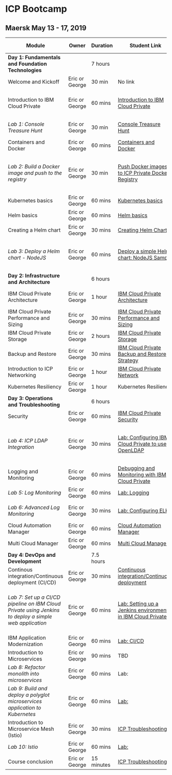 # ICP Bootcamp

## Maersk May 13 - 17, 2019


| Module | Owner | Duration | Student Link | Instructor Link
| --- | --- | --- | --- | --- |
| **Day 1: Fundamentals and Foundation Technologies** | | 7 hours | |
| Welcome and Kickoff | Eric or George | 30 min | No link | No link |
| Introduction to IBM Cloud Private | Eric or George | 60 mins | [Introduction to IBM Cloud Private](https://github.com/ibm-cloud-architecture/icp-admin-bootcamp/blob/master/unit-presentations/01%20-%20Introduction%20to%20IBM%20Cloud%20Private%20v1.0.1.pdf ) | [Introduction to IBM Cloud Private](https://github.ibm.com/CASE/cloud-private-bootcamp/blob/master/Unit-Presentations/01%20-%20Introduction%20to%20IBM%20Cloud%20Private%20v1.0.1.pptx)|
| _Lab 1: Console Treasure Hunt_ | Eric or George | 30 min | [Console Treasure Hunt](https://github.com/ibm-cloud-architecture/icp-admin-bootcamp/blob/master/labs/Lab%2003%20Console%20Treasure%20Hunt.md) | [Console Treasure Hunt](https://github.com/ibm-cloud-architecture/icp-admin-bootcamp/blob/master/labs/Lab%2003%20Console%20Treasure%20Hunt.md) |
| Containers and Docker | Eric or George | 60 mins | [Containers and Docker](https://github.com/ibm-cloud-architecture/icp-admin-bootcamp/blob/master/unit-presentations/03%20-%20Containers%20and%20Docker%20v1.0.1.pdf) | [Containers and Docker](https://github.ibm.com/CASE/cloud-private-bootcamp/blob/master/Unit-Presentations/03%20-%20Containers%20and%20Docker%20v1.0.1.pptx)|
| _Lab 2: Build a Docker image and push to the registry_ | Eric or George | 30 min | [Push Docker images to ICP Private Docker Registry](https://github.com/ibm-cloud-architecture/icp-admin-bootcamp/blob/master/labs/Lab%2002%20Private%20Docker%20Registry.md) | [Push Docker images to ICP Private Docker Registry](https://github.com/ibm-cloud-architecture/icp-admin-bootcamp/blob/master/labs/Lab%2002%20Private%20Docker%20Registry.md) |
| Kubernetes basics | Eric or George | 60 mins | [Kubernetes basics](https://github.com/ibm-cloud-architecture/icp-admin-bootcamp/blob/master/unit-presentations/04%20-%20Kubernetes%20Basics%20v1.0.1.pdf) | [Kubernetes basics](https://github.ibm.com/CASE/cloud-private-bootcamp/blob/master/Unit-Presentations/04%20-%20Kubernetes%20Basics%20v1.0.1.pptx) |
| Helm basics | Eric or George | 60 mins | [Helm basics](https://github.com/ibm-cloud-architecture/icp-admin-bootcamp/blob/master/unit-presentations/05%20-%20Helm%20Basics%20v1.01.pdf) | [Helm basics](https://github.ibm.com/CASE/cloud-private-bootcamp/blob/master/Unit-Presentations/05%20-%20Helm%20Basics%20v1.01.pptx) |
| Creating a Helm chart  | Eric or George | 30 mins | [Creating Helm Charts](https://github.com/ibm-cloud-architecture/icp-admin-bootcamp/blob/master/unit-presentations/06%20-%20Creating%20Helm%20Charts%20v1.0.1.pdf) | [Creating Helm Charts](https://github.ibm.com/CASE/cloud-private-bootcamp/blob/master/Unit-Presentations/06%20-%20Creating%20Helm%20Charts%20v1.0.1.pptx) |
| _Lab 3: Deploy a Helm chart - NodeJS_ | Eric or George | 60 mins | [Deploy a simple Helm chart: NodeJS Sample](https://github.com/ibm-cloud-architecture/icp-admin-bootcamp/blob/master/labs/Lab%2005%20Deploy%20NodeJS%20Helm.md) |  [Deploy a simple Helm chart: NodeJS Sample](https://github.com/ibm-cloud-architecture/icp-admin-bootcamp/blob/master/labs/Lab%2005%20Deploy%20NodeJS%20Helm.md) |
| **Day 2: Infrastructure and Architecture** | | 6 hours | |
| IBM Cloud Private Architecture | Eric or George | 1 hour | [IBM Cloud Private Architecture](https://github.com/ibm-cloud-architecture/icp-admin-bootcamp/blob/master/unit-presentations/07%20-%20ICP%20Architecture%20v1.0.1.pdf) |  [IBM Cloud Private Architecture](https://github.ibm.com/CASE/cloud-private-bootcamp/blob/master/Unit-Presentations/07%20-%20ICP%20Architecture%20v1.0.1.pptx) |
| IBM Cloud Private Performance and Sizing | Eric or George | 30 mins | [IBM Cloud Private Performance and Sizing](https://github.com/ibm-cloud-architecture/icp-admin-bootcamp/blob/master/unit-presentations/08%20-%20ICP%20Performance%20and%20Sizing.pdf) |
| IBM Cloud Private Storage | Eric or George | 2 hours | [IBM Cloud Private Storage](https://github.com/ibm-cloud-architecture/icp-admin-bootcamp/blob/master/unit-presentations/09%20-%20ICP%20Storage%20v1.0.1.pdf) |
| Backup and Restore | Eric or George | 30 mins | [IBM Cloud Private Backup and Restore Strategy](https://github.com/ibm-cloud-architecture/icp-admin-bootcamp/blob/master/unit-presentations/10%20-%20ICP%20Backup%20%26%20Restore%20Strategy%20v1.0.1.pdf) |
| Introduction to ICP Networking | Eric or George | 1 hour | [IBM Cloud Private Network](https://github.com/ibm-cloud-architecture/icp-admin-bootcamp/blob/master/unit-presentations/11%20-%20ICP%20Network%20v1.0.1.pdf)|
| Kubernetes Resiliency | Eric or George | 1 hour | Kubernetes Resiliency |
| **Day 3: Operations and Troubleshooting**| | 6 hours | |
| Security | Eric or George | 60 mins | [IBM Cloud Private Security](https://github.com/ibm-cloud-architecture/icp-admin-bootcamp/blob/master/unit-presentations/12%20-%20ICP%20Security%20v1.0.1.pdf) |
| _Lab 4: ICP LDAP Integration_ | Eric or George | 30 mins | [Lab: Configuring IBM Cloud Private to use OpenLDAP ](https://github.com/ibm-cloud-architecture/icp-admin-bootcamp/blob/master/labs/Lab%2006%20OpenLDAP.md) | [Lab: Configuring IBM Cloud Private to use OpenLDAP ](https://github.com/ibm-cloud-architecture/icp-admin-bootcamp/blob/master/labs/Lab%2006%20OpenLDAP.md)|
| Logging and Monitoring  | Eric or George | 60 mins | [Debugging and Monitoring with IBM Cloud Private](https://github.com/ibm-cloud-architecture/icp-admin-bootcamp/blob/master/unit-presentations/13%20-%20ICP%20Logging%20and%20Monitoring.pdf) |
| _Lab 5: Log Monitoring_ | Eric or George | 60 mins | [Lab: Logging](https://github.com/ibm-cloud-architecture/icp-admin-bootcamp/blob/master/labs/Lab%2007%20Logging.md) | [Lab: Logging](https://github.com/ibm-cloud-architecture/icp-admin-bootcamp/blob/master/labs/Lab%2007%20Logging.md) |
| _Lab 6: Advanced Log Monitoring_ | Eric or George | 30 mins | [Lab: Configuring ELK](https://github.com/ibm-cloud-architecture/icp-admin-bootcamp/blob/master/labs/Lab%2008%20-%20Modified%20Logging.md) | [Lab: Configuring ELK](https://github.com/ibm-cloud-architecture/icp-admin-bootcamp/blob/master/labs/Lab%2008%20-%20Modified%20Logging.md) |
| Cloud Automation Manager | Eric or George | 60 mins |  [Cloud Automation Manager](https://github.com/ibm-cloud-architecture/icp-admin-bootcamp/blob/master/unit-presentations/21%20-%20Cloud%20Automation%20Manager%201.0.1.pdf) |
| Multi Cloud Manager | Eric or George | 60 mins | [Multi Cloud Manager](https://github.com/ibm-cloud-architecture/icp-admin-bootcamp/blob/master/unit-presentations/23%20%20Multi%20Cloud%20Manager%20-%20Addendum%20to%20ICP%20Architecture.pdf) |
| **Day 4: DevOps and Development** | | 7.5 hours | |
| Continous integration/Continuous deployment (CI/CD) | Eric or George | 30 mins | [Continuous integration/Continuous deployment](https://github.com/ibm-cloud-architecture/icp-admin-bootcamp/blob/master/unit-presentations/15%20-%20CI-CD%20in%20ICP.pdf)|
|  _Lab 7: Set up a CI/CD pipeline on IBM Cloud Private using Jenkins to deploy a simple web application_ | Eric or George | 60 mins | [Lab: Setting up a Jenkins environment in IBM Cloud Private](https://github.ibm.com/ibm-cloud-academy/content/blob/master/Compute_Model/Containers/ICP-entdev/3.2-Jenkins.pdf) | [Lab: Setting up a Jenkins environment in IBM Cloud Private](https://github.ibm.com/ibm-cloud-academy/content/blob/master/Compute_Model/Containers/ICP-entdev/3.2-Jenkins.pdf) |
| IBM Application Modernization | Eric or George | 60 mins |  [Lab: CI/CD](https://github.ibm.com/CASE/redcompute-icp-openshift/blob/master/learning/lab7_cicd_pipeline_with_icp.md) |
| Introduction to Microservices | Eric or George | 90 mins | TBD |
| _Lab 8: Refactor monolith into microservices_ | Eric or George | 60 mins | Lab: |
| _Lab 9: Build and deploy a polyglot microservices application to Kubernetes_ | Eric or George | 60 mins | [Lab:](presentations/Day%204%20-%20RBAC%20with%20LDAP%20Lab.pptx) |
| Introduction to Microservice Mesh (Istio) | Eric or George | 30 mins | [ICP Troubleshooting](https://github.ibm.com/CASE/violet-build-bootcamp/blob/master/presentations/violet-troubleshooting-v1.1.pptx?raw=true) |
| _Lab 10: Istio_ | Eric or George | 60 mins | [Lab:](presentations/Day%204%20-%20RBAC%20with%20LDAP%20Lab.pptx) |
| Course conclusion | Eric or George | 15 minutes | [ICP Troubleshooting](https://github.ibm.com/CASE/violet-build-bootcamp/blob/master/presentations/violet-troubleshooting-v1.1.pptx?raw=true) |


